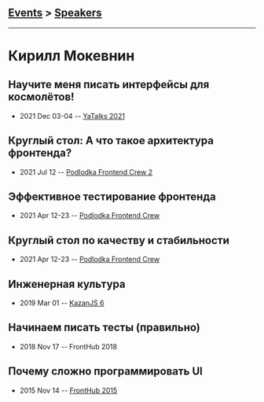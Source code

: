 ## [Events](../README.md) > [Speakers](../speakers.md)
---

# Кирилл Мокевнин

## Научите меня писать интерфейсы для космолётов!
- 2021 Dec 03-04 -- [YaTalks 2021](https://youtu.be/xvFGVdee1Dw)    
## Круглый стол: А что такое архитектура фронтенда?
- 2021 Jul 12 -- [Podlodka Frontend Crew 2](https://www.youtube.com/watch?v=3XlHo3kw1PU)    
## Эффективное тестирование фронтенда
- 2021 Apr 12-23 -- [Podlodka Frontend Crew](https://www.youtube.com/watch?v=e9DRhxRwsfU)    
## Круглый стол по качеству и стабильности
- 2021 Apr 12-23 -- [Podlodka Frontend Crew](https://www.youtube.com/watch?v=yumnasnGoyY)    
## Инженерная культура
- 2019 Mar 01 -- [KazanJS 6](https://www.youtube.com/watch?v=nh3flmftHk4)    
## Начинаем писать тесты (правильно)
- 2018 Nov 17 -- FrontHub 2018    
## Почему сложно программировать UI
- 2015 Nov 14 -- [FrontHub 2015](https://www.youtube.com/watch?v=WaIff6Cs1gs)    
